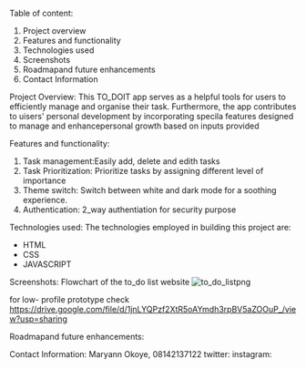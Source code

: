 Table of content: 
1. Project overview
2. Features and functionality
3. Technologies used
4. Screenshots
5. Roadmapand future enhancements
6. Contact Information

Project Overview:
This TO_DOIT app serves as a helpful tools for users to efficiently manage and organise their task. Furthermore, the app contributes to uisers' personal development by incorporating specila features designed to manage and enhancepersonal growth based on inputs provided

Features and functionality:
1. Task management:Easily add, delete and edith tasks
2. Task Prioritization: Prioritize tasks by assigning different level of importance
3. Theme switch: Switch between white and dark mode for a soothing experience.
4. Authentication: 2_way authentiation for security purpose

Technologies used:
The technologies employed in building this project are:
* HTML
* CSS
* JAVASCRIPT

Screenshots:
Flowchart of the to_do list website
![to_do_list](https://github.com/maryann839/alx_capstone_project/assets/149114655/4578bca7-274e-43f6-80b8-fc6f006b4cc7)png

for low- profile prototype check
https://drive.google.com/file/d/1jnLYQPzf2XtR5oAYmdh3rpBV5aZOOuP_/view?usp=sharing

Roadmapand future enhancements:


Contact Information:
Maryann Okoye, 08142137122
twitter:
instagram:
